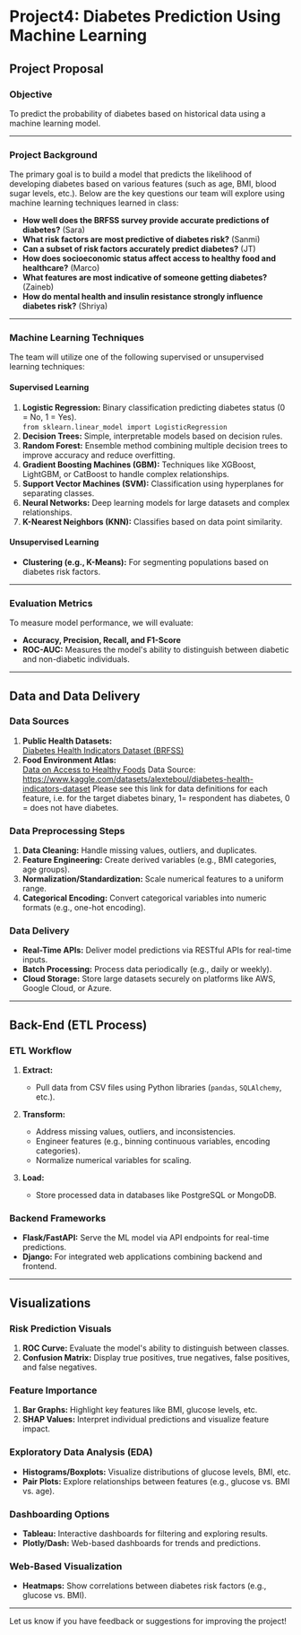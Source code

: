 # Project4: Diabetes Prediction Using Machine Learning

## Project Proposal

### **Objective**
To predict the probability of diabetes based on historical data using a machine learning model.

---

### **Project Background**
The primary goal is to build a model that predicts the likelihood of developing diabetes based on various features (such as age, BMI, blood sugar levels, etc.). Below are the key questions our team will explore using machine learning techniques learned in class:

- **How well does the BRFSS survey provide accurate predictions of diabetes?** (Sara)  
- **What risk factors are most predictive of diabetes risk?** (Sanmi)  
- **Can a subset of risk factors accurately predict diabetes?** (JT)  
- **How does socioeconomic status affect access to healthy food and healthcare?** (Marco)  
- **What features are most indicative of someone getting diabetes?** (Zaineb)  
- **How do mental health and insulin resistance strongly influence diabetes risk?** (Shriya)  

---

### **Machine Learning Techniques**
The team will utilize one of the following supervised or unsupervised learning techniques:

#### **Supervised Learning**  
1. **Logistic Regression:** Binary classification predicting diabetes status (0 = No, 1 = Yes).  
   `from sklearn.linear_model import LogisticRegression`  
2. **Decision Trees:** Simple, interpretable models based on decision rules.  
3. **Random Forest:** Ensemble method combining multiple decision trees to improve accuracy and reduce overfitting.  
4. **Gradient Boosting Machines (GBM):** Techniques like XGBoost, LightGBM, or CatBoost to handle complex relationships.  
5. **Support Vector Machines (SVM):** Classification using hyperplanes for separating classes.  
6. **Neural Networks:** Deep learning models for large datasets and complex relationships.  
7. **K-Nearest Neighbors (KNN):** Classifies based on data point similarity.  

#### **Unsupervised Learning**  
- **Clustering (e.g., K-Means):** For segmenting populations based on diabetes risk factors.

---

### **Evaluation Metrics**
To measure model performance, we will evaluate:
- **Accuracy, Precision, Recall, and F1-Score**
- **ROC-AUC:** Measures the model's ability to distinguish between diabetic and non-diabetic individuals.

---

## Data and Data Delivery

### **Data Sources**
1. **Public Health Datasets:**  
   [Diabetes Health Indicators Dataset (BRFSS)](https://www.kaggle.com/datasets/alexteboul/diabetes-health-indicators-dataset?select=diabetes_012_health_indicators_BRFSS2015.csv)  
2. **Food Environment Atlas:**  
   [Data on Access to Healthy Foods](https://www.ers.usda.gov/data-products/food-environment-atlas/data-access-and-documentation-downloads/#Current%20Version)
   Data Source: https://www.kaggle.com/datasets/alexteboul/diabetes-health-indicators-dataset
   Please see this link for data definitions for each feature, i.e. for the target diabetes binary, 1= respondent has diabetes, 0 = does not have diabetes.

### **Data Preprocessing Steps**
1. **Data Cleaning:** Handle missing values, outliers, and duplicates.  
2. **Feature Engineering:** Create derived variables (e.g., BMI categories, age groups).  
3. **Normalization/Standardization:** Scale numerical features to a uniform range.  
4. **Categorical Encoding:** Convert categorical variables into numeric formats (e.g., one-hot encoding).  

### **Data Delivery**
- **Real-Time APIs:** Deliver model predictions via RESTful APIs for real-time inputs.  
- **Batch Processing:** Process data periodically (e.g., daily or weekly).  
- **Cloud Storage:** Store large datasets securely on platforms like AWS, Google Cloud, or Azure.

---

## Back-End (ETL Process)

### **ETL Workflow**
1. **Extract:**  
   - Pull data from CSV files using Python libraries (`pandas`, `SQLAlchemy`, etc.).  

2. **Transform:**  
   - Address missing values, outliers, and inconsistencies.  
   - Engineer features (e.g., binning continuous variables, encoding categories).  
   - Normalize numerical variables for scaling.

3. **Load:**  
   - Store processed data in databases like PostgreSQL or MongoDB.

### **Backend Frameworks**
- **Flask/FastAPI:** Serve the ML model via API endpoints for real-time predictions.  
- **Django:** For integrated web applications combining backend and frontend.

---

## Visualizations

### **Risk Prediction Visuals**
1. **ROC Curve:** Evaluate the model's ability to distinguish between classes.  
2. **Confusion Matrix:** Display true positives, true negatives, false positives, and false negatives.  

### **Feature Importance**
1. **Bar Graphs:** Highlight key features like BMI, glucose levels, etc.  
2. **SHAP Values:** Interpret individual predictions and visualize feature impact.

### **Exploratory Data Analysis (EDA)**
- **Histograms/Boxplots:** Visualize distributions of glucose levels, BMI, etc.  
- **Pair Plots:** Explore relationships between features (e.g., glucose vs. BMI vs. age).

### **Dashboarding Options**
- **Tableau:** Interactive dashboards for filtering and exploring results.  
- **Plotly/Dash:** Web-based dashboards for trends and predictions.  

### **Web-Based Visualization**
- **Heatmaps:** Show correlations between diabetes risk factors (e.g., glucose vs. BMI).

--- 

Let us know if you have feedback or suggestions for improving the project!
